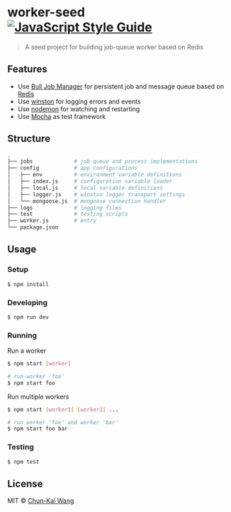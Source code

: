 # worker-seed [![JavaScript Style Guide][standardjs-image]][standardjs-url]

> A seed project for building job-queue worker based on Redis

## Features

- Use [Bull Job Manager](https://github.com/OptimalBits/bull) for persistent job and message queue based on [Redis](http://redis.io)
- Use [winston](https://github.com/winstonjs/winston) for logging errors and events
- Use [nodemon](https://github.com/remy/nodemon) for watching and restarting
- Use [Mocha](https://github.com/mochajs/mocha) as test framework

## Structure

```sh
.
├── jobs             # job queue and process implementations
├── config           # app configurations
│   ├── env          # environment variable definitions
│   ├── index.js     # configuration variable loader
│   ├── local.js     # local variable definitions
│   ├── logger.js    # winston logger transport settings
│   └── mongoose.js  # mongoose connection handler
├── logs             # logging files
├── test             # testing scripts
├── worker.js        # entry
└── package.json
```

## Usage

### Setup

```sh
$ npm install
```

### Developing

```sh
$ npm run dev
```

### Running

Run a worker

```sh
$ npm start [worker]

# run worker 'foo'
$ npm start foo
```

Run multiple workers

```sh
$ npm start [worker1] [worker2] ...

# run worker 'foo' and worker 'bar'
$ npm start foo bar
```

### Testing

```sh
$ npm test
```

## License

MIT © [Chun-Kai Wang](https://github.com/chunkai1312)

[standardjs-image]: https://img.shields.io/badge/code%20style-standard-brightgreen.svg
[standardjs-url]: http://standardjs.com/
